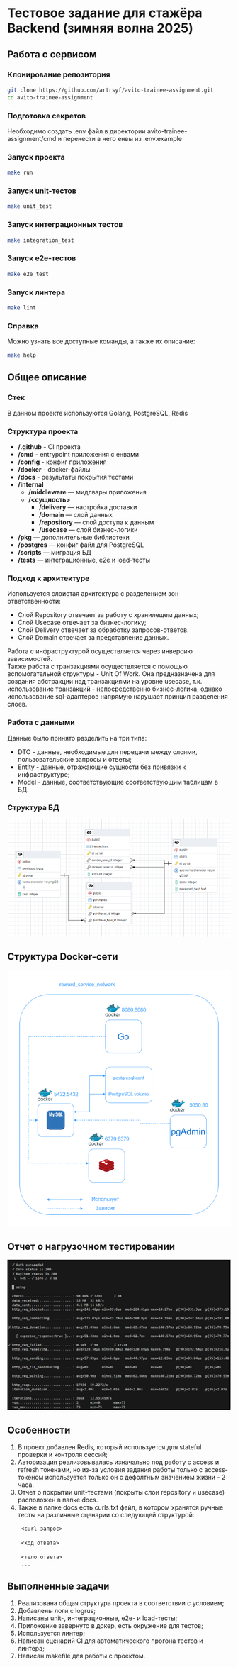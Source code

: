 # **Тестовое задание для стажёра Backend (зимняя волна 2025)**

## **Работа с сервисом**

### Клонирование репозитория
```sh
git clone https://github.com/artrsyf/avito-trainee-assignment.git
cd avito-trainee-assignment
```

### Подготовка секретов
Необходимо создать .env файл в  директории avito-trainee-assignment/cmd и перенести в него енвы из .env.example

### Запуск проекта
```sh
make run
```

### Запуск unit-тестов
```sh
make unit_test
```

### Запуск интеграционных тестов
```sh
make integration_test
```

### Запуск e2e-тестов
```sh
make e2e_test
```

### Запуск линтера
```sh
make lint
```

### Справка
Можно узнать все доступные команды, а также их описание:
```sh
make help
```

## **Общее описание**
### Стек
В данном проекте используются Golang, PostgreSQL, Redis

### Структура проекта
- **/.github** - CI проекта
- **/cmd** - entrypoint приложения с енвами
- **/config** - конфиг приложения
- **/docker** - docker-файлы
- **/docs** - результаты покрытия тестами
- **/internal**
    - **/middleware** — мидлвары приложения
    - **/<сущность>**
        - **/delivery** — настройка доставки
        - **/domain** — слой данных
        - **/repository** — слой доступа к данным
        - **/usecase** — слой бизнес-логики
- **/pkg** — дополнительные библиотеки
- **/postgres** — конфиг файл для PostgreSQL
- **/scripts** — миграция БД
- **/tests** — интеграционные, e2e и load-тесты

### Подход к архитектуре
Используется слоистая архитектура с разделением зон ответственности:
- Слой Repository отвечает за работу с хранилещем данных;
- Слой Usecase отвечает за бизнес-логику;
- Слой Delivery отвечает за обработку запросов-ответов.
- Слой Domain отвечает за представление данных.

Работа с инфраструктурой осуществляется через инверсию зависимостей.
<br>
Также работа с транзакциями осуществляется с помощью вспомогательной структуры - Unit Of Work.
Она предназначена для создания абстракции над транзакциями на уровне usecase, т.к. использование транзакций - непосредственно бизнес-логика, однако использование sql-адаптеров напрямую нарушает принцип разделения слоев.

### Работа с данными
Данные было принято разделить на три типа:
- DTO - данные, необходимые для передачи между слоями, пользовательские запросы и ответы;
- Entity - данные, отражающие сущности без привязки к инфраструктуре;
- Model - данные, соответствующие соответствующим таблицам в БД.

### Структура БД
![DB Screenshot](docs/assets/db.png)

## **Структура Docker-сети**
![Docker Screenshot](docs/assets/docker.png)

## **Отчет о нагрузочном тестировании**
![Docker Screenshot](docs/assets/load.png)

## **Особенности**
1. В проект добавлен Redis, который используется для stateful проверки и контроля сессий;
2. Авторизация реализовывалась изначально под работу с access и refresh токенами, но из-за условия задания работы только с access-токеном используется только он с дефолтным значением жизни - 2 часа.
3. Отчет о покрытии unit-тестами (покрыты слои repository и usecase) расположен в папке docs.
4. Также в папке docs есть curls.txt файл, в котором хранятся ручные тесты на различные сценарии со следующей структурой:
    >
        <curl запрос>
        
        <код ответа>

        <тело ответа>
        ...

## **Выполненные задачи**
1. Реализована общая структура проекта в соответствии с условием;
2. Добавлены логи с logrus;
3. Написаны unit-, интеграционные, e2e- и load-тесты;
4. Приложение завернуто в докер, есть окружение для тестов;
5. Используется линтер;
6. Написан сценарий CI для автоматического прогона тестов и линтера;
7. Написан makefile для работы с проектом.